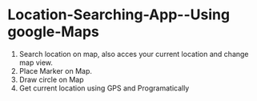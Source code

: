 Location-Searching-App--Using google-Maps
=====================================

1. Search location on map, also acces your current location and change map view.
2. Place Marker on Map.
3. Draw circle on Map
4. Get current location using GPS and Programatically
